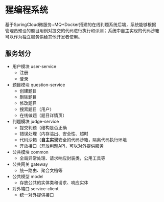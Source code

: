 # 猩编程系统

基于SpringCloud微服务+MQ+Docker搭建的在线判题系统后端，系统能够根据管理员预设的题目用例对提交的代码进行执行和评测；系统中自主实现的代码沙箱可以作为独立服务供给其他开发者使用。

## 服务划分

- 用户模块 user-service
  - 注册
  - 登录
- 题目模块 question-service
  - 创建题目
  - 删除题目
  - 修改题目
  - 搜索题目（用户）
  - 在线做题（题目详情页）
- 判题模块 judge-service
  - 提交判题（结构是否正确
  - 错误处理（内存溢出、安全性、超时
  - 代码沙箱（**自主实现**安全的代码沙箱，隔离代码执行环境
  - 开放接口（开放判题API，可以对外提供服务
- 公共模块 common
  - 全局异常处理、请求响应封装类，公用工具等
- 公共网关 gateway
  - 统一路由、聚合文档等
- 公共模型 model
  - 存放公共的实体类和请求、响应实体
- 对外端口 service-client
  - 统一对外提供接口

